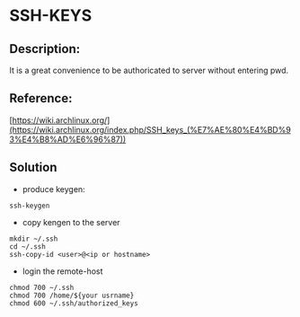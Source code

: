 # SSH-KEYS
## Description:
It is a great convenience to be authoricated to server without entering pwd.
## Reference:
[https://wiki.archlinux.org/](https://wiki.archlinux.org/index.php/SSH_keys_(%E7%AE%80%E4%BD%93%E4%B8%AD%E6%96%87))
## Solution
* produce keygen:
<!--lang:bash-->
    ssh-keygen
* copy kengen to the server
<!--lang:bash-->
    mkdir ~/.ssh
    cd ~/.ssh
    ssh-copy-id <user>@<ip or hostname>
* login the remote-host
<!--lang:bash-->
    chmod 700 ~/.ssh
    chmod 700 /home/${your usrname}
    chmod 600 ~/.ssh/authorized_keys

